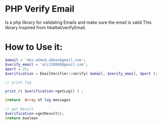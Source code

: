 PHP Verify Email
================
Is a php library for validating Emails and make sure the email is valid This library Inspired from 
hbattat/verifyEmail.

How to Use it:
================
```PHP
$email = 'dev.ahmed.abbas@gmail.com';
$verify_email = 'ali338888@gmail.com';
$port = 25;
$verification = EmailVerifier::verify( $email, $verify_email, $port );
  
// print log   

print_r( $verification->getLog() ) ;  

@return  Array of log messages
  
// get Result
$verification->getResult();
@return boolean

```